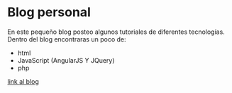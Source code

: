 # Blog personal
En este pequeño blog posteo algunos tutoriales de diferentes tecnologías.
Dentro del blog encontraras un poco de:

  * html
  * JavaScript (AngularJS Y JQuery)
  * php

[link al blog](http://josegoyo.github.io/)

